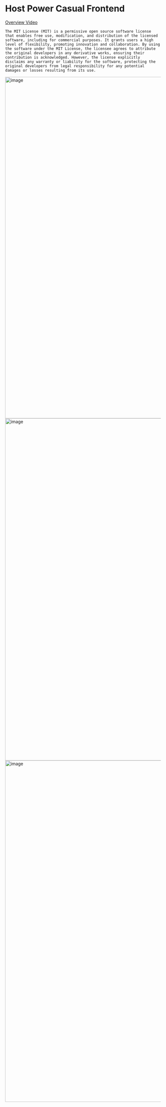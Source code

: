 # Host Power Casual Frontend

[Overview Video](https://drive.google.com/file/d/1kM8IeodBU4TMKoZrt4kHuFSqAzBcJmFO/view?usp=sharing)


```
The MIT License (MIT) is a permissive open source software license that enables free use, modification, and distribution of the licensed software, including for commercial purposes. It grants users a high level of flexibility, promoting innovation and collaboration. By using the software under the MIT License, the licensee agrees to attribute the original developers in any derivative works, ensuring their contribution is acknowledged. However, the license explicitly disclaims any warranty or liability for the software, protecting the original developers from legal responsibility for any potential damages or losses resulting from its use.
```

<img width="1104" alt="image" src="https://user-images.githubusercontent.com/96885027/235135372-308e9cd8-b8bc-467c-811a-6fa6f7940aea.png">

<img width="1106" alt="image" src="https://user-images.githubusercontent.com/96885027/235134987-6f1265db-08e7-490a-83c1-506ab8e994b5.png">

<img width="1104" alt="image" src="https://user-images.githubusercontent.com/96885027/235135133-572c6b37-a217-4d8c-a075-6fb6e1c8c617.png">
